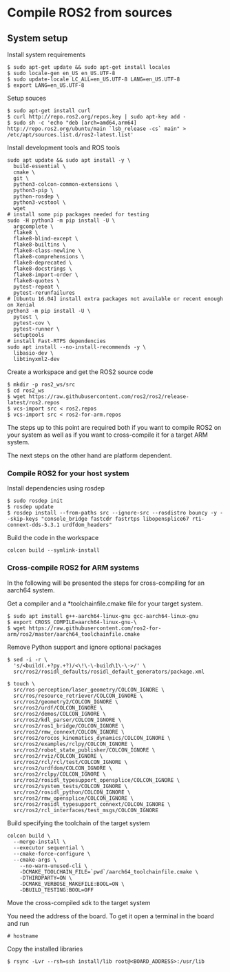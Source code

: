 # Compile ROS2 from sources



## System setup


Install system requirements
```
$ sudo apt-get update && sudo apt-get install locales
$ sudo locale-gen en_US en_US.UTF-8
$ sudo update-locale LC_ALL=en_US.UTF-8 LANG=en_US.UTF-8
$ export LANG=en_US.UTF-8
```

Setup souces
```
$ sudo apt-get install curl
$ curl http://repo.ros2.org/repos.key | sudo apt-key add -
$ sudo sh -c 'echo "deb [arch=amd64,arm64] http://repo.ros2.org/ubuntu/main `lsb_release -cs` main" > /etc/apt/sources.list.d/ros2-latest.list'
```

Install development tools and ROS tools

```
sudo apt update && sudo apt install -y \
  build-essential \
  cmake \
  git \
  python3-colcon-common-extensions \
  python3-pip \
  python-rosdep \
  python3-vcstool \
  wget
# install some pip packages needed for testing
sudo -H python3 -m pip install -U \
  argcomplete \
  flake8 \
  flake8-blind-except \
  flake8-builtins \
  flake8-class-newline \
  flake8-comprehensions \
  flake8-deprecated \
  flake8-docstrings \
  flake8-import-order \
  flake8-quotes \
  pytest-repeat \
  pytest-rerunfailures
# [Ubuntu 16.04] install extra packages not available or recent enough on Xenial
python3 -m pip install -U \
  pytest \
  pytest-cov \
  pytest-runner \
  setuptools
# install Fast-RTPS dependencies
sudo apt install --no-install-recommends -y \
  libasio-dev \
  libtinyxml2-dev
```

Create a workspace and get the ROS2 source code
```
$ mkdir -p ros2_ws/src
$ cd ros2_ws
$ wget https://raw.githubusercontent.com/ros2/ros2/release-latest/ros2.repos
$ vcs-import src < ros2.repos
$ vcs-import src < ros2-for-arm.repos
```

The steps up to this point are required both if you want to compile ROS2 on your system as well as if you want to cross-compile it for a target ARM system.

The next steps on the other hand are platform dependent. 

### Compile ROS2 for your host system

Install dependencies using rosdep

```
$ sudo rosdep init
$ rosdep update
$ rosdep install --from-paths src --ignore-src --rosdistro bouncy -y --skip-keys "console_bridge fastcdr fastrtps libopensplice67 rti-connext-dds-5.3.1 urdfdom_headers"
```

Build the code in the workspace

```
colcon build --symlink-install
```


### Cross-compile ROS2 for ARM systems

In the following will be presented the steps for cross-compiling for an aarch64 system.

Get a compiler and a *toolchainfile.cmake file for your target system.


```
$ sudo apt install g++-aarch64-linux-gnu gcc-aarch64-linux-gnu
$ export CROSS_COMPILE=aarch64-linux-gnu-\
$ wget https://raw.githubusercontent.com/ros2-for-arm/ros2/master/aarch64_toolchainfile.cmake
```

Remove Python support and ignore optional packages

```
$ sed -i -r \
  's/<build(.+?py.+?)/<\!\-\-build\1\-\->/' \
  src/ros2/rosidl_defaults/rosidl_default_generators/package.xml

$ touch \
  src/ros-perception/laser_geometry/COLCON_IGNORE \
  src/ros/resource_retriever/COLCON_IGNORE \
  src/ros2/geometry2/COLCON_IGNORE \
  src/ros2/urdf/COLCON_IGNORE \
  src/ros2/demos/COLCON_IGNORE \
  src/ros2/kdl_parser/COLCON_IGNORE \
  src/ros2/ros1_bridge/COLCON_IGNORE \
  src/ros2/rmw_connext/COLCON_IGNORE \
  src/ros2/orocos_kinematics_dynamics/COLCON_IGNORE \
  src/ros2/examples/rclpy/COLCON_IGNORE \
  src/ros2/robot_state_publisher/COLCON_IGNORE \
  src/ros2/rviz/COLCON_IGNORE \
  src/ros2/rcl/rcl/test/COLCON_IGNORE \
  src/ros2/urdfdom/COLCON_IGNORE \
  src/ros2/rclpy/COLCON_IGNORE \
  src/ros2/rosidl_typesupport_opensplice/COLCON_IGNORE \
  src/ros2/system_tests/COLCON_IGNORE \
  src/ros2/rosidl_python/COLCON_IGNORE \
  src/ros2/rmw_opensplice/COLCON_IGNORE \
  src/ros2/rosidl_typesupport_connext/COLCON_IGNORE \
  src/ros2/rcl_interfaces/test_msgs/COLCON_IGNORE

```

Build specifying the toolchain of the target system
```
colcon build \
  --merge-install \
  --executor sequential \
  --cmake-force-configure \
  --cmake-args \
    --no-warn-unused-cli \
    -DCMAKE_TOOLCHAIN_FILE=`pwd`/aarch64_toolchainfile.cmake \
    -DTHIRDPARTY=ON \
    -DCMAKE_VERBOSE_MAKEFILE:BOOL=ON \
    -DBUILD_TESTING:BOOL=OFF
```

Move the cross-compiled sdk to the target system

You need the address of the board. To get it open a terminal in the board and run

    # hostname
    
Copy the installed libraries

    $ rsync -Lvr --rsh=ssh install/lib root@<BOARD_ADDRESS>:/usr/lib

